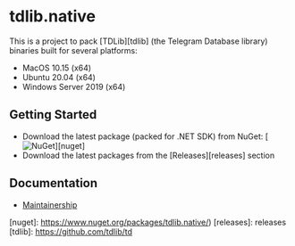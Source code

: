 tdlib.native
============

This is a project to pack [TDLib][tdlib] (the Telegram Database library) binaries built for several platforms:

- MacOS 10.15 (x64)
- Ubuntu 20.04 (x64)
- Windows Server 2019 (x64)

Getting Started
---------------

- Download the latest package (packed for .NET SDK) from NuGet: [![NuGet](https://img.shields.io/nuget/v/tdlib.native.svg)][nuget]
- Download the latest packages from the [Releases][releases] section

Documentation
-------------

- [Maintainership][docs.maintainership]

[docs.maintainership]: ./MAINTAINERSHIP.md
[nuget]: https://www.nuget.org/packages/tdlib.native/)
[releases]: releases
[tdlib]: https://github.com/tdlib/td
